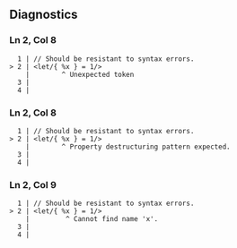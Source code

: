 ## Diagnostics
### Ln 2, Col 8
```marko
  1 | // Should be resistant to syntax errors.
> 2 | <let/{ %x } = 1/>
    |        ^ Unexpected token
  3 |
  4 |
```

### Ln 2, Col 8
```marko
  1 | // Should be resistant to syntax errors.
> 2 | <let/{ %x } = 1/>
    |        ^ Property destructuring pattern expected.
  3 |
  4 |
```

### Ln 2, Col 9
```marko
  1 | // Should be resistant to syntax errors.
> 2 | <let/{ %x } = 1/>
    |         ^ Cannot find name 'x'.
  3 |
  4 |
```

